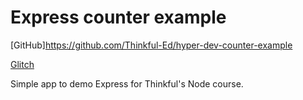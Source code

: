 Express counter example
=======================

[GitHub]https://github.com/Thinkful-Ed/hyper-dev-counter-example

[Glitch](https://glitch.com/edit/#!/express-counter-app-example)

Simple app to demo Express for Thinkful's Node course.